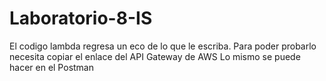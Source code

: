 # Laboratorio-8-IS
El codigo lambda regresa un eco de lo que le escriba.
Para poder probarlo necesita copiar el enlace del API Gateway de AWS
Lo mismo se puede hacer en el Postman

